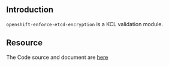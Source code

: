 ## Introduction

`openshift-enforce-etcd-encryption` is a KCL validation module.

## Resource

The Code source and document are [here](https://github.com/kcl-lang/modules/tree/main/nginx-ingress/openshift-enforce-etcd-encryption)
